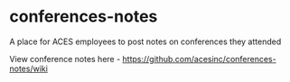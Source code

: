 # conferences-notes
A place for ACES employees to post notes on conferences they attended

View conference notes here - https://github.com/acesinc/conferences-notes/wiki
